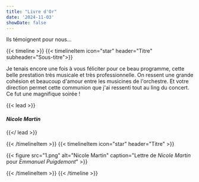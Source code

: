 ```yaml
---
title: "Livre d'Or"
date: '2024-11-03'
showDate: false
---
```

Ils témoignent pour nous...

{{< timeline >}}
{{< timelineItem icon="star" header="Titre" subheader="Sous-titre">}}

Je tenais encore une fois à vous féliciter pour ce beau programme, cette belle prestation très musicale et très professionnelle.
On ressent une grande cohésion et beaucoup d'amour entre les musicines de l'orchestre.
Et votre direction permet cette communion que j'ai ressenti tout au ling du concert.
Ce fut une magnifique soirée !

{{< lead >}}
#### *Nicole Martin*
{{</ lead >}}

{{< /timelineItem >}}
{{< timelineItem icon="star" header="Titre" >}}

{{< figure
    src="1.png"
    alt="Nicole Martin"
    caption="Lettre de *Nicole Martin* pour *Emmanuel Puigdemont*"
    >}}

{{< /timelineItem >}}
{{< /timeline >}}
